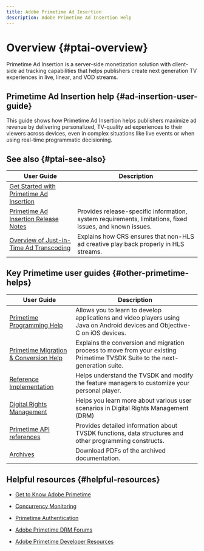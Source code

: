 ```yaml
---
title: Adobe Primetime Ad Insertion
description: Adobe Primetime Ad Insertion Help
---
```


# Overview {#ptai-overview}

Primetime Ad Insertion is a server-side monetization solution with client-side ad tracking capabilities that helps publishers create next generation TV experiences in live, linear, and VOD streams.

## Primetime Ad Insertion help {#ad-insertion-user-guide}

This guide shows how Primetime Ad Insertion helps publishers maximize ad revenue by delivering personalized, TV-quality ad experiences to their viewers across devices, even in complex situations like live events or when using real-time programmatic decisioning.

## See also {#ptai-see-also}

| User Guide | Description |
|---|---|
| [Get Started with Primetime Ad Insertion](getting-started/get-started-overview.md) |
| [Primetime Ad Insertion Release Notes](../release-notes/ptai-20x-release-notes.md) | Provides release-specific information, system requirements, limitations, fixed issues, and known issues. |
|[Overview of Just-in-Time Ad Transcoding](just-in-time-transcoding/jit-transcoding-overview.md)| Explains how CRS ensures that non-HLS ad creative play back properly in HLS streams.|

## Key Primetime user guides {#other-primetime-helps}

|User Guide|Description|
|---|---|
| [Primetime Programming Help](../programming/home.md)  | Allows you to learn to develop applications and video players using Java on Android devices and Objective-C on iOS devices. |
| [Primetime Migration & Conversion Help](../migration-guides/home.md) | Explains the conversion and migration process to move from your existing Primetime TVSDK Suite to the next-generation suite. |
| [Reference Implementation](../android-reference-implementation/home.md) | Helps understand the TVSDK and modify the feature managers to customize your personal player. |
| [Digital Rights Management](../digital-rights-management/home.md) | Helps you learn more about various user scenarios in Digital Rights Management (DRM) |
| [Primetime API references](../reference/api-references.md) | Provides detailed information about TVSDK functions, data structures and other programming constructs. |
| [Archives](https://helpx.adobe.com/primetime/archives.html) | Download PDFs of the archived documentation. |

## Helpful resources {#helpful-resources}

* [Get to Know Adobe Primetime](https://www.adobe.com/in/marketing/primetime.html)

* [Concurrency Monitoring](https://tve.helpdocsonline.com/concurrency-monitoring-introduction)

* [Primetime Authentication](https://tve.helpdocsonline.com/home)

* [Adobe Primetime DRM Forums](https://forums.adobe.com/community/adobe_access)

* [Adobe Primetime Developer Resources](https://www.adobe.com/devnet/primetime.html)